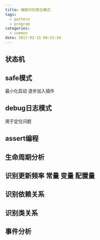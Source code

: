 ```yaml
---
title: 编程中的常见模式
tags:
  - pattern
  - program
categories:
  - common
date: 2017-02-15 08:31:24
---
```



状态机
---
**safe**模式
---
最小化启动 逐步加入插件

debug日志模式
--- 
用于定位问题

assert编程
---

生命周期分析
---

识别更新频率 常量 变量 配置量 
---

识别依赖关系
---

识别类关系
-----

事件分析
---
